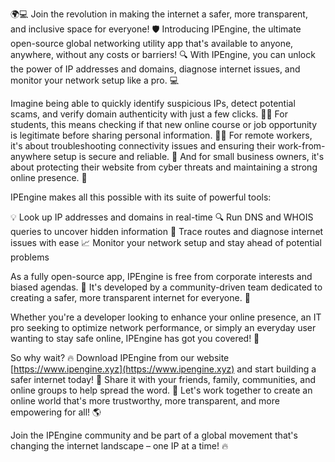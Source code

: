 🌍💻 Join the revolution in making the internet a safer, more transparent, and inclusive space for everyone! 🛡️ Introducing IPEngine, the ultimate open-source global networking utility app that's available to anyone, anywhere, without any costs or barriers! 🔍 With IPEngine, you can unlock the power of IP addresses and domains, diagnose internet issues, and monitor your network setup like a pro. 💻

Imagine being able to quickly identify suspicious IPs, detect potential scams, and verify domain authenticity with just a few clicks. 🕵️‍♀️ For students, this means checking if that new online course or job opportunity is legitimate before sharing personal information. 👩‍🎓 For remote workers, it's about troubleshooting connectivity issues and ensuring their work-from-anywhere setup is secure and reliable. 💼 And for small business owners, it's about protecting their website from cyber threats and maintaining a strong online presence. 🏢

IPEngine makes all this possible with its suite of powerful tools:

💡 Look up IP addresses and domains in real-time
🔍 Run DNS and WHOIS queries to uncover hidden information
🚀 Trace routes and diagnose internet issues with ease
📈 Monitor your network setup and stay ahead of potential problems

As a fully open-source app, IPEngine is free from corporate interests and biased agendas. 🌟 It's developed by a community-driven team dedicated to creating a safer, more transparent internet for everyone. 💖

Whether you're a developer looking to enhance your online presence, an IT pro seeking to optimize network performance, or simply an everyday user wanting to stay safe online, IPEngine has got you covered! 🌟

So why wait? 🔥 Download IPEngine from our website [https://www.ipengine.xyz](https://www.ipengine.xyz) and start building a safer internet today! 🚀 Share it with your friends, family, communities, and online groups to help spread the word. 💬 Let's work together to create an online world that's more trustworthy, more transparent, and more empowering for all! 🌎

Join the IPEngine community and be part of a global movement that's changing the internet landscape – one IP at a time! 🔥